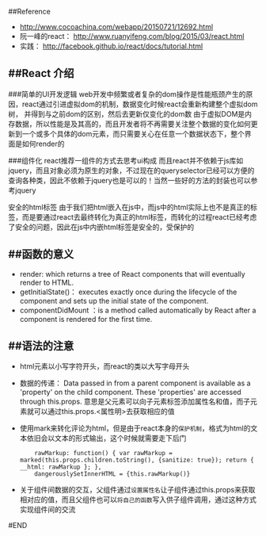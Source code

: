 ##Reference
*  http://www.cocoachina.com/webapp/20150721/12692.html
*  阮一峰的react： http://www.ruanyifeng.com/blog/2015/03/react.html
*  实践： http://facebook.github.io/react/docs/tutorial.html

##React 介绍
---
###简单的UI开发逻辑
web开发中频繁或者复杂的dom操作是性能瓶颈产生的原因，react通过引进虚拟dom的机制，数据变化时候react会重新构建整个虚拟dom树， 并得到与之前dom的区别，然后去更新仅变化的dom数
由于虚拟DOM是内存数据，所以性能是及其高的，而且开发者将不再需要关注整个数据的变化如何更新到一个或多个具体的dom元素，而只需要关心在任意一个数据状态下，整个界面是如何render的

###组件化
react推荐一组件的方式去思考ui构成
而且react并不依赖于js库如jquery，而且对象必须为原生的对象，不过现在的queryselector已经可以方便的查询各种类，因此不依赖于jquery也是可以的！当然一些好的方法的封装也可以参考jquery

安全的html标签
由于我们把html嵌入在js中，而js中的html实际上也不是真正的标签，而是要通过react去最终转化为真正的html标签，而转化的过程react已经考虑了安全的问题，因此在js中内嵌html标签是安全的，受保护的


##函数的意义
---
* render: which returns a tree of React components that will eventually render to HTML.
* getInitialState()： executes exactly once during the lifecycle of the component and sets up the initial state of the component.
* componentDidMount ：is a method called automatically by React after a component is rendered for the first time. 

##语法的注意
---
* html元素以小写字符开头，而react的类以大写字母开头

* 数据的传递： Data passed in from a parent component is available as a 'property' on the child component. These 'properties' are accessed through this.props.
          意思是父元素可以向子元素标签添加属性名和值，而子元素就可以通过this.props.<属性明>去获取相应的值

* 使用mark来转化评论为html，但是由于react本身的`保护机制`，格式为html的文本依旧会以文本的形式输出，这个时候就需要走下后门
    ```
        rawMarkup: function() { var rawMarkup = marked(this.props.children.toString(), {sanitize: true}); return { __html: rawMarkup }; },
        dangerouslySetInnerHTML = {this.rawMarkup()}
    ```
* 关于组件间数据的交互，父组件通过`设置属性名`让子组件通过this.props来获取相对应的值，而且父组件也可以`将自己的函数`写入供子组件调用，通过这种方式实现组件间的交流

#END